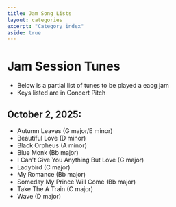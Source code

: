 ```yaml
---
title: Jam Song Lists
layout: categories
excerpt: "Category index"
aside: true
---
```


# Jam Session Tunes
- Below is a partial list of tunes to be played a eacg jam
- Keys listed are in Concert Pitch

## October 2, 2025: 
- Autumn Leaves (G major/E minor)
- Beautiful Love (D minor)
- Black Orpheus (A minor)
- Blue Monk (Bb major)
- I Can't Give You Anything But Love (G major)
- Ladybird (C major)
- My Romance (Bb major)
- Someday My Prince Will Come (Bb major)
- Take The A Train (C major)
- Wave (D major)
